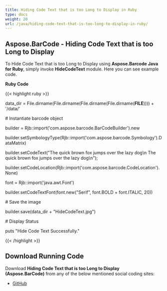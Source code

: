```yaml
---
title: Hiding Code Text that is too Long to Display in Ruby
type: docs
weight: 20
url: /java/hiding-code-text-that-is-too-long-to-display-in-ruby/
---
```


## **Aspose.BarCode - Hiding Code Text that is too Long to Display**
To Hide Code Text that is too Long to Display using **Aspose.Barcode Java for Ruby**, simply invoke **HideCodeText** module. Here you can see example code.

**Ruby Code**

{{< highlight ruby >}}

 data_dir = File.dirname(File.dirname(File.dirname(File.dirname(__FILE__)))) + '/data/'



\# Instantiate barcode object

builder = Rjb::import('com.aspose.barcode.BarCodeBuilder').new

builder.setSymbologyType(Rjb::import('com.aspose.barcode.Symbology').DataMatrix)

builder.setCodeText("The quick brown fox jumps over the lazy dog\n The quick brown fox jumps over the lazy dog\n");

builder.setCodeLocation(Rjb::import('com.aspose.barcode.CodeLocation').None)

font = Rjb::import('java.awt.Font')

builder.setCodeTextFont(font.new("Serif", font.BOLD + font.ITALIC, 20))

\# Save the image

builder.save(data_dir + "HideCodeText.jpg")

\# Display Status

puts "Hide Code Text Successfully."

{{< /highlight >}}
## **Download Running Code**
Download **Hiding Code Text that is too Long to Display (Aspose.BarCode)** from any of the below mentioned social coding sites:

- [GitHub](https://github.com/aspose-barcode/Aspose.BarCode-for-Java/blob/master/Plugins/Aspose_Barcode_Java_for_Ruby/lib/asposebarcodejava/2DBarcode/hidecodetext.rb)
